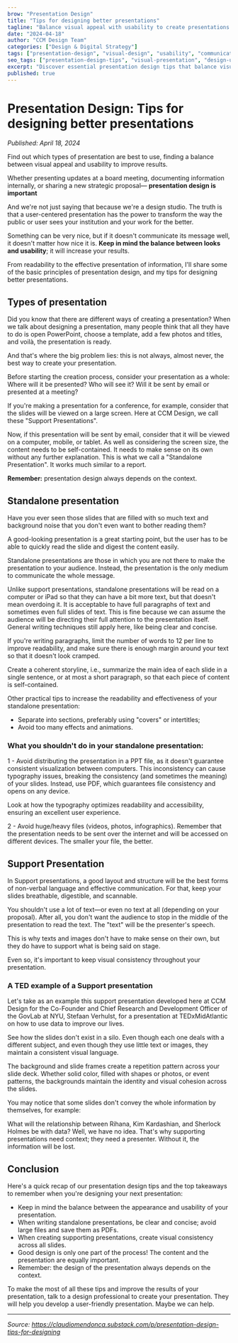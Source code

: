 ```yaml
---
brow: "Presentation Design"
title: "Tips for designing better presentations"
tagline: "Balance visual appeal with usability to create presentations that communicate effectively and drive results"
date: "2024-04-18"
author: "CCM Design Team"
categories: ["Design & Digital Strategy"]
tags: ["presentation-design", "visual-design", "usability", "communication-design", "user-experience"]
seo_tags: ["presentation-design-tips", "visual-presentation", "design-usability", "effective-presentations", "presentation-templates", "visual-communication", "design-principles", "presentation-best-practices", "user-centered-design", "presentation-layout"]
excerpt: "Discover essential presentation design tips that balance visual appeal with functionality. Learn the difference between support and standalone presentations to improve communication results by 60%."
published: true
---
```


# Presentation Design: Tips for designing better presentations

*Published: April 18, 2024*

Find out which types of presentation are best to use, finding a balance between visual appeal and usability to improve results.

Whether presenting updates at a board meeting, documenting information internally, or sharing a new strategic proposal— **presentation design is important**

And we're not just saying that because we're a design studio. The truth is that a user-centered presentation has the power to transform the way the public or user sees your institution and your work for the better.

Something can be very nice, but if it doesn't communicate its message well, it doesn't matter how nice it is. **Keep in mind the balance between looks and usability**; it will increase your results.

From readability to the effective presentation of information, I'll share some of the basic principles of presentation design, and my tips for designing better presentations.

## Types of presentation

Did you know that there are different ways of creating a presentation? When we talk about designing a presentation, many people think that all they have to do is open PowerPoint, choose a template, add a few photos and titles, and voilà, the presentation is ready.

And that's where the big problem lies: this is not always, almost never, the best way to create your presentation.

Before starting the creation process, consider your presentation as a whole: Where will it be presented? Who will see it? Will it be sent by email or presented at a meeting?

If you're making a presentation for a conference, for example, consider that the slides will be viewed on a large screen. Here at CCM Design, we call these "Support Presentations".

Now, if this presentation will be sent by email, consider that it will be viewed on a computer, mobile, or tablet. As well as considering the screen size, the content needs to be self-contained. It needs to make sense on its own without any further explanation. This is what we call a "Standalone Presentation". It works much similar to a report.

**Remember:** presentation design always depends on the context.

## Standalone presentation

Have you ever seen those slides that are filled with so much text and background noise that you don't even want to bother reading them?

A good-looking presentation is a great starting point, but the user has to be able to quickly read the slide and digest the content easily.

Standalone presentations are those in which you are not there to make the presentation to your audience. Instead, the presentation is the only medium to communicate the whole message.

Unlike support presentations, standalone presentations will be read on a computer or iPad so that they can have a bit more text, but that doesn't mean overdoing it. It is acceptable to have full paragraphs of text and sometimes even full slides of text. This is fine because we can assume the audience will be directing their full attention to the presentation itself. General writing techniques still apply here, like being clear and concise.

If you're writing paragraphs, limit the number of words to 12 per line to improve readability, and make sure there is enough margin around your text so that it doesn't look cramped.

Create a coherent storyline, i.e., summarize the main idea of each slide in a single sentence, or at most a short paragraph, so that each piece of content is self-contained.

Other practical tips to increase the readability and effectiveness of your standalone presentation:

- Separate into sections, preferably using "covers" or intertitles;
- Avoid too many effects and animations.

### What you shouldn't do in your standalone presentation:

1 - Avoid distributing the presentation in a PPT file, as it doesn't guarantee consistent visualization between computers. This inconsistency can cause typography issues, breaking the consistency (and sometimes the meaning) of your slides. Instead, use PDF, which guarantees file consistency and opens on any device.

Look at how the typography optimizes readability and accessibility, ensuring an excellent user experience.

2 - Avoid huge/heavy files (videos, photos, infographics). Remember that the presentation needs to be sent over the internet and will be accessed on different devices. The smaller your file, the better.

## Support Presentation

In Support presentations, a good layout and structure will be the best forms of non-verbal language and effective communication. For that, keep your slides breathable, digestible, and scannable.

You shouldn't use a lot of text—or even no text at all (depending on your proposal). After all, you don't want the audience to stop in the middle of the presentation to read the text. The "text" will be the presenter's speech.

This is why texts and images don't have to make sense on their own, but they do have to support what is being said on stage.

Even so, it's important to keep visual consistency throughout your presentation.

### A TED example of a Support presentation

Let's take as an example this support presentation developed here at CCM Design for the Co-Founder and Chief Research and Development Officer of the GovLab at NYU, Stefaan Verhulst, for a presentation at TEDxMidAtlantic on how to use data to improve our lives.

See how the slides don't exist in a silo. Even though each one deals with a different subject, and even though they use little text or images, they maintain a consistent visual language.

The background and slide frames create a repetition pattern across your slide deck. Whether solid color, filled with shapes or photos, or event patterns, the backgrounds maintain the identity and visual cohesion across the slides.

You may notice that some slides don't convey the whole information by themselves, for example:

What will the relationship between Rihana, Kim Kardashian, and Sherlock Holmes be with data? Well, we have no idea. That's why supporting presentations need context; they need a presenter. Without it, the information will be lost.

## Conclusion

Here's a quick recap of our presentation design tips and the top takeaways to remember when you're designing your next presentation:

- Keep in mind the balance between the appearance and usability of your presentation.
- When writing standalone presentations, be clear and concise; avoid large files and save them as PDFs.
- When creating supporting presentations, create visual consistency across all slides.
- Good design is only one part of the process! The content and the presentation are equally important.
- Remember: the design of the presentation always depends on the context.

To make the most of all these tips and improve the results of your presentation, talk to a design professional to create your presentation. They will help you develop a user-friendly presentation. Maybe we can help.

---

*Source: https://claudiomendonca.substack.com/p/presentation-design-tips-for-designing*